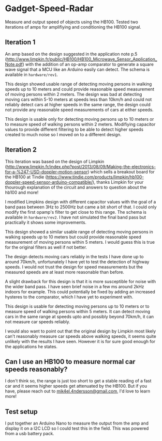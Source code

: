 # Gadget-Speed-Radar
Measure and output speed of objects using the HB100. Tested two iterations of amps for amplifiying and conditioning the HB100 signal.

## Iteration 1
An amp based on the design suggested in the application note p.5 (http://www.limpkin.fr/public/HB100/HB100_Microwave_Sensor_Application_Note.pdf) with the addition of an op-amp comparator to generate a square wave signal that a MCU like an Arduino easily can detect. The schema is available in `hardware/rev1`.

This design showed usable range of detecting moving persons in walking speeds up to 10 meters and could provide reasonable speed measurement of moving persons within 2 meters. The design was bad at detecting moving cars within 5-10 meters at speeds less than 10km/h and could not reliably detect cars at higher speeds in the same range, the design could not provide any reasonable speed measurements of cars at either speeds.

This design is usable only for detecting moving persons up to 10 meters or to measure speed of walking persons within 2 meters. Modifiying capacitor values to provide different filtering to be able to detect higher speeds created to much noise so I moved on to a different design. 

## Iteration 2
This iteration was based on the design of Limpkin (http://www.limpkin.fr/index.php?post/2013/08/09/Making-the-electronics-for-a-%247-USD-doppler-motion-sensor) which sells a breakout board for the HB100 at Tindie (https://www.tindie.com/products/limpkin/hb100-doppler-speed-sensor-arduino-compatible/), thanks Limpkin for your thourough explanation of the circuit and answers to question about the hb100 and more! 

I modified Limpkins design with different capacitor values with the goal of a band pass between 3Hz to 2500Hz but came a bit short of that. I could only modify the first opamp's filter to get close to this range. The schema is available in `hardware/rev2`. I have not simulated the final band pass but practically it shows some improvements.

This design showed a similar usable range of detecting moving persons in walking speeds up to 10 meters but could provide reasonable speed measurement of moving persons within 5 meters. I would guess this is true for the original filters as well if not better. 

The design detects moving cars reliably in the tests I have done up to around 70km/h, unfortunately I have yet to test the detection of highway speeds. I would not trust the design for speed measurements but the measured speeds are at least more reasonable than before.

A slight drawback for this design is that it is more susceptible for noise with the wider band pass. I have seen brief noise in a few ms around 2kHz indoors for example. This could potentially be fixed by adding an increased hysteres to the comparator, which I have yet to experiment with. 

This design is usable for detecting moving persons up to 10 meters or to measure speed of walking persons within 5 meters. It can detect moving cars in the same range at speeds upto and possibly beyond 70km/h, it can not measure car speeds reliably. 

I would also want to point out that the original design by Limpkin most likely can't reasonably measure car speeds above walking speeds, it seems quite unlikely with the results I have seen. However it is for sure good enough for the applications he states.

## Can I use an HB100 to measure normal car speeds reasonably?
I don't think so, the range is just too short to get a stable reading of a fast car and it seems higher speeds get attenuated by the HB100. But if you have, please reach out to mik4el.4ndersson@gmail.com, I'd love to learn more!

## Test setup
I put together an Arduino Nano to measure the output from the amp and display it on a I2C LCD so I could test this in the field. This was powered from a usb battery pack.
